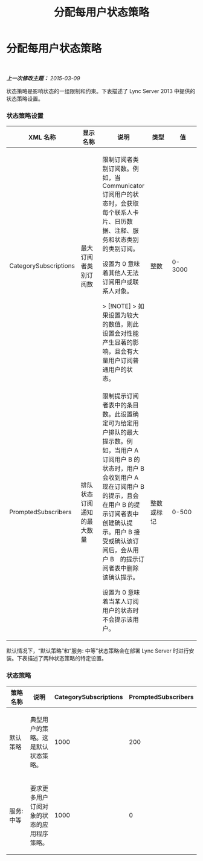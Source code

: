 ﻿---
title: 分配每用户状态策略
TOCTitle: 分配每用户状态策略
ms:assetid: fd1097b7-248d-4b78-8c43-456b03257c18
ms:mtpsurl: https://technet.microsoft.com/zh-cn/library/Gg182614(v=OCS.15)
ms:contentKeyID: 49314854
ms.date: 05/19/2016
mtps_version: v=OCS.15
ms.translationtype: HT
---

# 分配每用户状态策略

 

_**上一次修改主题：** 2015-03-09_

状态策略是影响状态的一组限制和约束。下表描述了 Lync Server 2013 中提供的状态策略设置。

### 状态策略设置

<table>
<colgroup>
<col style="width: 20%" />
<col style="width: 20%" />
<col style="width: 20%" />
<col style="width: 20%" />
<col style="width: 20%" />
</colgroup>
<thead>
<tr class="header">
<th>XML 名称</th>
<th>显示名称</th>
<th>说明</th>
<th>类型</th>
<th>值</th>
</tr>
</thead>
<tbody>
<tr class="odd">
<td><p>CategorySubscriptions</p></td>
<td><p>最大订阅者类别订阅数</p></td>
<td><p>限制订阅者类别订阅数。例如，当 Communicator 订阅用户的状态时，会获取每个联系人卡片、日历数据、注释、服务和状态类别的类别订阅。</p>
<p>设置为 0 意味着其他人无法订阅用户或联系人对象。</p>
<div class="alert">
> [!NOTE]  
> 如果设置为较大的数值，则此设置会对性能产生显著的影响，且会有大量用户订阅普通用户的状态。


</div></td>
<td><p>整数</p></td>
<td><p>0-3000</p></td>
</tr>
<tr class="even">
<td><p>PromptedSubscribers</p></td>
<td><p>排队状态订阅通知的最大数量</p></td>
<td><p>限制提示订阅者表中的条目数。此设置确定可为给定用户排队的最大提示数。例如，当用户 A 订阅用户 B 的状态时，用户 B 会收到用户 A 现在订阅用户 B 的提示，且会在用户 B 的提示订阅者表中创建确认提示。用户 B 接受或确认该订阅后，会从用户 B　的提示订阅者表中删除该确认提示。</p>
<p>设置为 0 意味着当某人订阅用户的状态时不会提示该用户。</p></td>
<td><p>整数或标记</p></td>
<td><p>0-500</p></td>
</tr>
</tbody>
</table>


默认情况下，“默认策略”和“服务: 中等”状态策略会在部署 Lync Server 时进行安装。下表描述了两种状态策略的特定设置。

### 状态策略

<table>
<colgroup>
<col style="width: 25%" />
<col style="width: 25%" />
<col style="width: 25%" />
<col style="width: 25%" />
</colgroup>
<thead>
<tr class="header">
<th>策略名称</th>
<th>说明</th>
<th>CategorySubscriptions</th>
<th>PromptedSubscribers</th>
</tr>
</thead>
<tbody>
<tr class="odd">
<td><p>默认策略</p></td>
<td><p>典型用户的策略。这是默认状态策略。</p></td>
<td><p>1000</p></td>
<td><p>200</p></td>
</tr>
<tr class="even">
<td><p>服务: 中等</p></td>
<td><p>要求更多用户订阅对象的状态的应用程序策略。</p></td>
<td><p>1000</p></td>
<td><p>0</p></td>
</tr>
</tbody>
</table>

